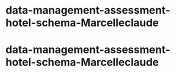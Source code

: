 # data-management-assessment-hotel-schema-Marcelleclaude
# data-management-assessment-hotel-schema-Marcelleclaude
